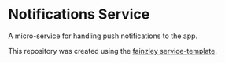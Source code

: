 # Notifications Service

A micro-service for handling push notifications to the app.

This repository was created using the [fainzley service-template](https://github.com/fainzley/service-template).
